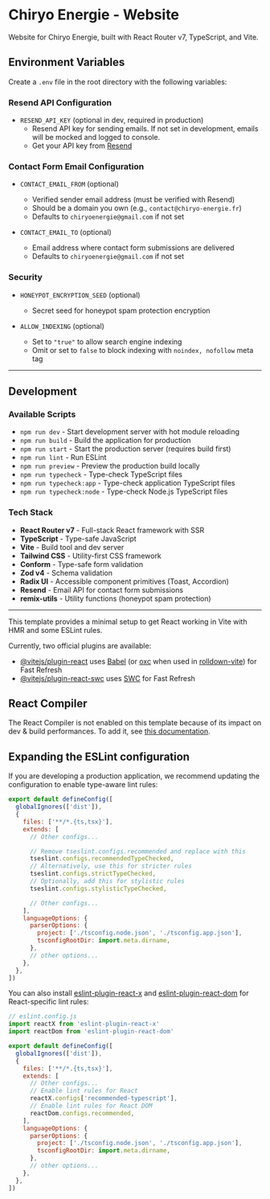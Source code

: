 # Chiryo Energie - Website

Website for Chiryo Energie, built with React Router v7, TypeScript, and Vite.

## Environment Variables

Create a `.env` file in the root directory with the following variables:

### Resend API Configuration
- `RESEND_API_KEY` (optional in dev, required in production)
  - Resend API key for sending emails. If not set in development, emails will be mocked and logged to console.
  - Get your API key from [Resend](https://resend.com)

### Contact Form Email Configuration
- `CONTACT_EMAIL_FROM` (optional)
  - Verified sender email address (must be verified with Resend)
  - Should be a domain you own (e.g., `contact@chiryo-energie.fr`)
  - Defaults to `chiryoenergie@gmail.com` if not set

- `CONTACT_EMAIL_TO` (optional)
  - Email address where contact form submissions are delivered
  - Defaults to `chiryoenergie@gmail.com` if not set

### Security
- `HONEYPOT_ENCRYPTION_SEED` (optional)
  - Secret seed for honeypot spam protection encryption

- `ALLOW_INDEXING` (optional)
  - Set to `"true"` to allow search engine indexing
  - Omit or set to `false` to block indexing with `noindex, nofollow` meta tag

---

## Development

### Available Scripts

- `npm run dev` - Start development server with hot module reloading
- `npm run build` - Build the application for production
- `npm run start` - Start the production server (requires build first)
- `npm run lint` - Run ESLint
- `npm run preview` - Preview the production build locally
- `npm run typecheck` - Type-check TypeScript files
- `npm run typecheck:app` - Type-check application TypeScript files
- `npm run typecheck:node` - Type-check Node.js TypeScript files

### Tech Stack

- **React Router v7** - Full-stack React framework with SSR
- **TypeScript** - Type-safe JavaScript
- **Vite** - Build tool and dev server
- **Tailwind CSS** - Utility-first CSS framework
- **Conform** - Type-safe form validation
- **Zod v4** - Schema validation
- **Radix UI** - Accessible component primitives (Toast, Accordion)
- **Resend** - Email API for contact form submissions
- **remix-utils** - Utility functions (honeypot spam protection)

---

This template provides a minimal setup to get React working in Vite with HMR and some ESLint rules.

Currently, two official plugins are available:

- [@vitejs/plugin-react](https://github.com/vitejs/vite-plugin-react/blob/main/packages/plugin-react) uses [Babel](https://babeljs.io/) (or [oxc](https://oxc.rs) when used in [rolldown-vite](https://vite.dev/guide/rolldown)) for Fast Refresh
- [@vitejs/plugin-react-swc](https://github.com/vitejs/vite-plugin-react/blob/main/packages/plugin-react-swc) uses [SWC](https://swc.rs/) for Fast Refresh

## React Compiler

The React Compiler is not enabled on this template because of its impact on dev & build performances. To add it, see [this documentation](https://react.dev/learn/react-compiler/installation).

## Expanding the ESLint configuration

If you are developing a production application, we recommend updating the configuration to enable type-aware lint rules:

```js
export default defineConfig([
  globalIgnores(['dist']),
  {
    files: ['**/*.{ts,tsx}'],
    extends: [
      // Other configs...

      // Remove tseslint.configs.recommended and replace with this
      tseslint.configs.recommendedTypeChecked,
      // Alternatively, use this for stricter rules
      tseslint.configs.strictTypeChecked,
      // Optionally, add this for stylistic rules
      tseslint.configs.stylisticTypeChecked,

      // Other configs...
    ],
    languageOptions: {
      parserOptions: {
        project: ['./tsconfig.node.json', './tsconfig.app.json'],
        tsconfigRootDir: import.meta.dirname,
      },
      // other options...
    },
  },
])
```

You can also install [eslint-plugin-react-x](https://github.com/Rel1cx/eslint-react/tree/main/packages/plugins/eslint-plugin-react-x) and [eslint-plugin-react-dom](https://github.com/Rel1cx/eslint-react/tree/main/packages/plugins/eslint-plugin-react-dom) for React-specific lint rules:

```js
// eslint.config.js
import reactX from 'eslint-plugin-react-x'
import reactDom from 'eslint-plugin-react-dom'

export default defineConfig([
  globalIgnores(['dist']),
  {
    files: ['**/*.{ts,tsx}'],
    extends: [
      // Other configs...
      // Enable lint rules for React
      reactX.configs['recommended-typescript'],
      // Enable lint rules for React DOM
      reactDom.configs.recommended,
    ],
    languageOptions: {
      parserOptions: {
        project: ['./tsconfig.node.json', './tsconfig.app.json'],
        tsconfigRootDir: import.meta.dirname,
      },
      // other options...
    },
  },
])
```
